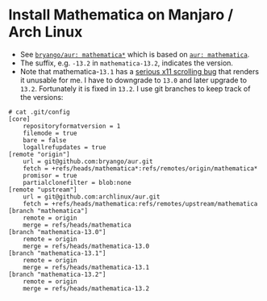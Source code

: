 # Install Mathematica on Manjaro / Arch Linux

- See [`bryango/aur: mathematica*`](https://github.com/bryango/aur/tree/mathematica) which is based on [`aur: mathematica`](https://aur.archlinux.org/packages/mathematica).
- The suffix, e.g. `-13.2` in `mathematica-13.2`, indicates the version.
- Note that mathematica-`13.1` has a [serious x11 scrolling bug](https://mathematica.stackexchange.com/questions/271889/touchpad-rough-scrolling-in-version-13-1-linux) that renders it unusable for me. I have to downgrade to `13.0` and later upgrade to `13.2`. Fortunately it is fixed in `13.2`. I use git branches to keep track of the versions:

```gitconfig
# cat .git/config
[core]
	repositoryformatversion = 1
	filemode = true
	bare = false
	logallrefupdates = true
[remote "origin"]
	url = git@github.com:bryango/aur.git
	fetch = +refs/heads/mathematica*:refs/remotes/origin/mathematica*
	promisor = true
	partialclonefilter = blob:none
[remote "upstream"]
	url = git@github.com:archlinux/aur.git
	fetch = +refs/heads/mathematica:refs/remotes/upstream/mathematica
[branch "mathematica"]
	remote = origin
	merge = refs/heads/mathematica
[branch "mathematica-13.0"]
	remote = origin
	merge = refs/heads/mathematica-13.0
[branch "mathematica-13.1"]
	remote = origin
	merge = refs/heads/mathematica-13.1
[branch "mathematica-13.2"]
	remote = origin
	merge = refs/heads/mathematica-13.2
```


